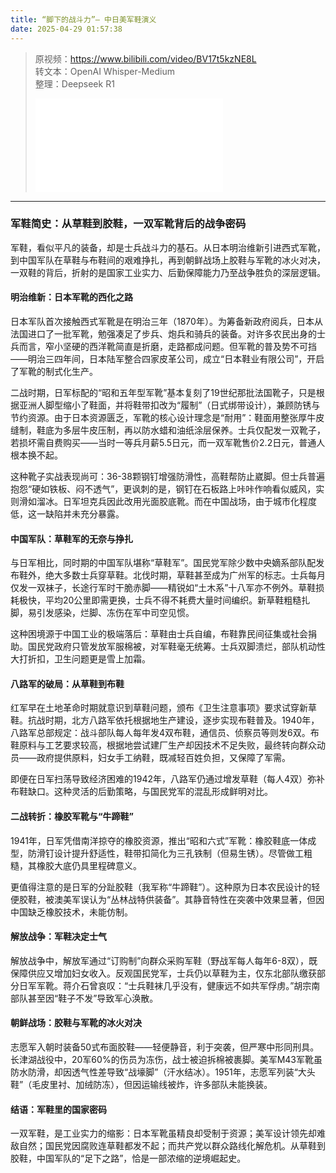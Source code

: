 ```yaml
---
title: “脚下的战斗力”— 中日美军鞋演义
date: 2025-04-29 01:57:38
---
```


> 原视频：https://www.bilibili.com/video/BV17t5kzNE8L<br>转文本：OpenAI Whisper-Medium<br>整理：Deepseek R1
>
> <iframe src="//player.bilibili.com/player.html?bvid=BV17t5kzNE8L&autoplay=0" scrolling="no" border="0" frameborder="no" framespacing="0" allowfullscreen="true"></iframe>

---

### 军鞋简史：从草鞋到胶鞋，一双军靴背后的战争密码  

军鞋，看似平凡的装备，却是士兵战斗力的基石。从日本明治维新引进西式军靴，到中国军队在草鞋与布鞋间的艰难挣扎，再到朝鲜战场上胶鞋与军靴的冰火对决，一双鞋的背后，折射的是国家工业实力、后勤保障能力乃至战争胜负的深层逻辑。  

#### **明治维新：日本军靴的西化之路**  
日本军队首次接触西式军靴是在明治三年（1870年）。为筹备新政府阅兵，日本从法国进口了一批军靴，勉强凑足了步兵、炮兵和骑兵的装备。对许多农民出身的士兵而言，窄小坚硬的西洋靴简直是折磨，走路都成问题。但军靴的普及势不可挡——明治三四年间，日本陆军整合四家皮革公司，成立“日本鞋业有限公司”，开启了军靴的制式化生产。  

二战时期，日军标配的“昭和五年型军靴”基本复刻了19世纪那批法国靴子，只是根据亚洲人脚型缩小了鞋面，并将鞋带扣改为“履制”（日式绑带设计），兼顾防锈与节约资源。由于日本资源匮乏，军靴的核心设计理念是“耐用”：鞋面用整张厚牛皮缝制，鞋底为多层牛皮压制，再以防水蜡和油纸涂层保养。士兵仅配发一双靴子，若损坏需自费购买——当时一等兵月薪5.5日元，而一双军靴售价2.2日元，普通人根本换不起。  

这种靴子实战表现尚可：36-38颗钢钉增强防滑性，高鞋帮防止崴脚。但士兵普遍抱怨“硬如铁板、闷不透气”，更讽刺的是，钢钉在石板路上咔咔作响看似威风，实则滑如溜冰。日军坦克兵因此改用光面胶底靴。而在中国战场，由于城市化程度低，这一缺陷并未充分暴露。  

#### **中国军队：草鞋军的无奈与挣扎**  
与日军相比，同时期的中国军队堪称“草鞋军”。国民党军除少数中央嫡系部队配发布鞋外，绝大多数士兵穿草鞋。北伐时期，草鞋甚至成为广州军的标志。士兵每月仅发一双袜子，长途行军时干脆赤脚——精锐如“土木系”十八军亦不例外。草鞋损耗极快，平均20公里即需更换，士兵不得不耗费大量时间编织。新草鞋粗糙扎脚，易引发感染，烂脚、冻伤在军中司空见惯。  

这种困境源于中国工业的极端落后：草鞋由士兵自编，布鞋靠民间征集或社会捐助。国民党政府只管发放军服棉被，对军鞋毫无统筹。士兵双脚溃烂，部队机动性大打折扣，卫生问题更是雪上加霜。  

#### **八路军的破局：从草鞋到布鞋**  
红军早在土地革命时期就意识到草鞋问题，颁布《卫生注意事项》要求试穿新草鞋。抗战时期，北方八路军依托根据地生产建设，逐步实现布鞋普及。1940年，八路军总部规定：战斗部队每人每年发4双布鞋，通信员、侦察员等则发6双。布鞋原料与工艺要求较高，根据地尝试建厂生产却因技术不足失败，最终转向群众动员——政府提供原料，妇女手工纳鞋，既减轻百姓负担，又保障了军需。  

即便在日军扫荡导致经济困难的1942年，八路军仍通过增发草鞋（每人4双）弥补布鞋缺口。这种灵活的后勤策略，与国民党军的混乱形成鲜明对比。  

#### **二战转折：橡胶军靴与“牛蹄鞋”**  
1941年，日军凭借南洋掠夺的橡胶资源，推出“昭和六式”军靴：橡胶鞋底一体成型，防滑钉设计提升舒适性，鞋带扣简化为三孔铁制（但易生锈）。尽管做工粗糙，其橡胶大底仍具里程碑意义。  

更值得注意的是日军的分趾胶鞋（我军称“牛蹄鞋”）。这种原为日本农民设计的轻便胶鞋，被澳美军误认为“丛林战特供装备”。其静音特性在突袭中效果显著，但因中国缺乏橡胶技术，未能仿制。  

#### **解放战争：军鞋决定士气**  
解放战争中，解放军通过“订购制”向群众采购军鞋（野战军每人每年6-8双），既保障供应又增加妇女收入。反观国民党军，士兵仍以草鞋为主，仅东北部队缴获部分日军军靴。蒋介石曾哀叹：“士兵鞋袜几乎没有，健康远不如共军俘虏。”胡宗南部队甚至因“鞋子不发”导致军心涣散。  

#### **朝鲜战场：胶鞋与军靴的冰火对决**  
志愿军入朝时装备50式布面胶鞋——轻便静音，利于突袭，但严寒中形同刑具。长津湖战役中，20军60%的伤员为冻伤，战士被迫拆棉被裹脚。美军M43军靴虽防水防滑，却因透气性差导致“战壕脚”（汗水结冰）。1951年，志愿军列装“大头鞋”（毛皮里衬、加绒防冻），但因运输线被炸，许多部队未能换装。  

#### **结语：军鞋里的国家密码**  
一双军鞋，是工业实力的缩影：日本军靴虽精良却受制于资源；美军设计领先却难敌自然；国民党因腐败连草鞋都发不起；而共产党以群众路线化解危机。从草鞋到胶鞋，中国军队的“足下之路”，恰是一部浓缩的逆境崛起史。